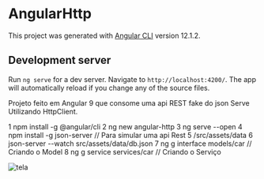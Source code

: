 # AngularHttp

This project was generated with [Angular CLI](https://github.com/angular/angular-cli) version 12.1.2.

## Development server

Run `ng serve` for a dev server. Navigate to `http://localhost:4200/`. The app will automatically reload if you change any of the source files.

Projeto feito em Angular 9  que consome uma api REST fake do json Serve Utilizando HttpClient.

 1 npm install -g @angular/cli
 2 ng new angular-http
 3 ng serve --open
 4 npm install -g json-server // Para simular uma api Rest
 5 /src/assets/data
 6 json-server --watch src/assets/data/db.json
 7 ng g interface models/car // Criando o Model
 8 ng g service services/car // Criando o Serviço
 

![tela](https://user-images.githubusercontent.com/66754738/142921310-0de67c48-b728-4ac7-ba40-df0c62ddb299.png)
